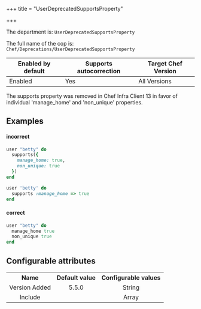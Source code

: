 +++
title = "UserDeprecatedSupportsProperty"

+++

<!-- This content is automatically generated. See https://github.com/chef/chef-web-docs/blob/main/generated/README.md -->

The department is: `UserDeprecatedSupportsProperty`

The full name of the cop is: `Chef/Deprecations/UserDeprecatedSupportsProperty`

| Enabled by default | Supports autocorrection | Target Chef Version |
| --- | --- | --- |
| Enabled | Yes | All Versions |

The supports property was removed in Chef Infra Client 13 in favor of individual 'manage_home' and 'non_unique' properties.

## Examples


#### incorrect

```ruby
user "betty" do
  supports({
    manage_home: true,
    non_unique: true
  })
end

user 'betty' do
  supports :manage_home => true
end
```

#### correct

```ruby
user "betty" do
  manage_home true
  non_unique true
end
```

## Configurable attributes

<table>
<tbody><tr>
<th>Name</th>
<th>Default value</th>
<th>Configurable values</th>
</tr>
<tr>
<td style="text-align:center">Version Added</td>
<td style="text-align:center">5.5.0</td>
<td style="text-align:center">String</td>
</tr>
<tr><td style="text-align:center">Include</td>
<td style="text-align:center"><ul>
</ul>
</td>
<td style="text-align:center">Array</td>
</tr></tbody></table>

